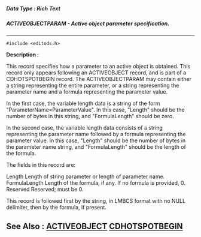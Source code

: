 ##### Data Type : Rich Text
##### ACTIVEOBJECTPARAM - Active object parameter specification.
---
```
#include <editods.h>
```
**Description :**

This record specifies how a parameter to an active object is obtained.  This 
record only appears following an ACTIVEOBJECT record, and is part of a 
CDHOTSPOTBEGIN record.  The ACTIVEOBJECTPARAM may contain either a string 
representing the entire parameter, or a string representing the parameter name 
and a formula representing the parameter value.

In the first case, the variable length data is a string of the form 
"ParameterName=ParameterValue".  In this case, "Length" should be the number of 
bytes in this string, and "FormulaLength" should be zero.

In the second case, the variable length data consists of a string representing 
the parameter name followed by a formula representing the parameter value.  In 
this case, "Length" should be the number of bytes in the parameter name string, 
and "FormulaLength" should be the length of the formula.

The fields in this record are:

Length  Length of string parameter or length of parameter name.
FormulaLength Length of the formula, if any.  If no formula is provided, 0.
Reserved Reserved;  must be 0.

This record is followed first by the string, in LMBCS format with no NULL 
delimiter, then by the formula, if present.

**See Also :**
[ACTIVEOBJECT](/domino-c-api-docs/reference/Data/ACTIVEOBJECT)
[CDHOTSPOTBEGIN](/domino-c-api-docs/reference/Data/CDHOTSPOTBEGIN)
---
